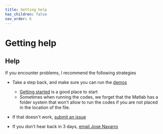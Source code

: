```yaml
---
title: Getting help
has_children: false
nav_order: 6
---
```


# Getting help

## Help

If you encounter problems, I recommend the following strategies

+ Take a step back, and make sure you can run the [demos](../demos/demos.html)
  + [Getting started](../demos/getting_started.html) is a good place to start
  + Sometimes when running the codes, we forget that the Matlab has a folder system that won't allow to run the codes if you are not placed in the location of the file.
+ If that doesn't work, [submit an issue](https://github.com/Giusseppe-97/statistical_learning/issues)

+ If you don't hear back in 3 days, [email Jose Navarro](mailto:j.p.navarroposada@utuwente.nl)

